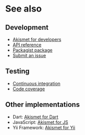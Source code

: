 # See also

## Development
- [Akismet for developers](https://akismet.com/development/api)
- [API reference](https://dev.belin.io/akismet.php/api)
- [Packagist package](https://packagist.org/packages/cedx/akismet)
- [Submit an issue](https://github.com/cedx/akismet.php/issues)

## Testing
- [Continuous integration](https://github.com/cedx/akismet.php/actions)
- [Code coverage](https://coveralls.io/github/cedx/akismet.php/)

## Other implementations
- Dart: [Akismet for Dart](https://dev.belin.io/akismet.dart)
- JavaScript: [Akismet for JS](https://dev.belin.io/akismet.js)
- Yii Framework: [Akismet for Yii](https://dev.belin.io/yii2-akismet)
